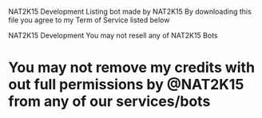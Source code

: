 NAT2K15 Development Listing bot made by NAT2K15 
By downloading this file you agree to my Term of Service listed below

NAT2K15 Development
You may not resell any of NAT2K15 Bots

# You may not remove my credits with out full permissions by @NAT2K15 from any of our services/bots

